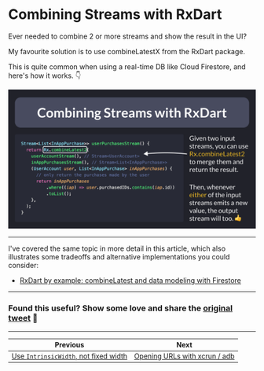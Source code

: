 # Combining Streams with RxDart

Ever needed to combine 2 or more streams and show the result in the UI?

My favourite solution is to use combineLatestX from the RxDart package.

This is quite common when using a real-time DB like Cloud Firestore, and here's how it works. 👇

![](137.png)

---

I've covered the same topic in more detail in this article, which also illustrates some tradeoffs and alternative implementations you could consider:

- [RxDart by example: combineLatest and data modeling with Firestore](https://codewithandrea.com/videos/rx-dart-by-example-combine-latest/)

---

### Found this useful? Show some love and share the [original tweet](https://twitter.com/biz84/status/1729882793373811198) 🙏

---

| Previous | Next |
| -------- | ---- |
| [Use `IntrinsicWidth`, not fixed width](../0136-intrinsic-width/index.md) | [Opening URLs with xcrun / adb](../0138-xcrun-adb-open-url/index.md) |
